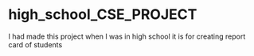 # high_school_CSE_PROJECT
I had made this project when I was in high school 
it is for creating report card of students 
